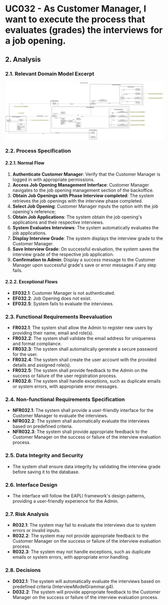 # UC032 - As Customer Manager, I want to execute the process that evaluates (grades) the interviews for a job opening.

## 2. Analysis

### 2.1. Relevant Domain Model Excerpt

![UC032 - Domain Model](svg/uc032-domain-model.svg)

### 2.2. Process Specification

#### 2.2.1. Normal Flow

1. **Authenticate Customer Manager**: Verify that the Customer Manager is logged in with appropriate permissions.
2. **Access Job Opening Management Interface**: Customer Manager navigates to the job opening management section of the
   backoffice.
3. **Obtain Job Openings with Phase Interview completed**: The system retrieves the job openings with the interview
   phase completed.
4. **Select Job Opening**: Customer Manager inputs the option with the job opening's reference;
4. **Obtain Job Applications**: The system obtain the job opening's applications and their respective interviews.
5. **System Evaluates Interviews**: The system automatically evaluates the job applications.
6. **Display Interview Grade**: The system displays the interview grade to the Customer Manager.
7. **Save Interview Grade**: On successful evaluation, the system saves the interview grade of the respective job
   application.
8. **Confirmation to Admin**: Display a success message to the Customer Manager upon successful grade's save or error
   messages if
   any step fails.

#### 2.2.2. Exceptional Flows

- **EF032.1**: Customer Manager is not authenticated.
- **EF032.2**: Job Opening does not exist.
- **EF032.5**: System fails to evaluate the interviews.

### 2.3. Functional Requirements Reevaluation

- **FR032.1**: The system shall allow the Admin to register new users by providing their name, email and role(s).
- **FR032.2**: The system shall validate the email address for uniqueness and format compliance.
- **FR032.3**: The system shall automatically generate a secure password for the user.
- **FR032.4**: The system shall create the user account with the provided details and assigned role(s).
- **FR032.5**: The system shall provide feedback to the Admin on the success or failure of the user registration
  process.
- **FR032.6**: The system shall handle exceptions, such as duplicate emails or system errors, with appropriate error
  messages.

### 2.4. Non-functional Requirements Specification

- **NFR032.1**: The system shall provide a user-friendly interface for the Customer Manager to evaluate the interviews.
- **NFR032.2**: The system shall automatically evaluate the interviews based on predefined criteria.
- **NFR032.3**: The system shall provide appropriate feedback to the Customer Manager on the success or failure of the
  interview evaluation process.

### 2.5. Data Integrity and Security

- The system shall ensure data integrity by validating the interview grade before saving it to the database.

### 2.6. Interface Design

- The interface will follow the EAPLI framework's design patterns, providing a user-friendly experience for the Admin.

### 2.7. Risk Analysis

- **R032.1**: The system may fail to evaluate the interviews due to system errors or invalid inputs.
- **R032.2**: The system may not provide appropriate feedback to the Customer Manager on the success or failure of the
  interview
  evaluation process.
- **R032.3**: The system may not handle exceptions, such as duplicate emails or system errors, with appropriate error
  handling.

### 2.8. Decisions

- **D032.1**: The system will automatically evaluate the interviews based on predefined criteria (InterviewModelGrammar.g4).
- **D032.2**: The system will provide appropriate feedback to the Customer Manager on the success or failure of the
  interview evaluation process.
